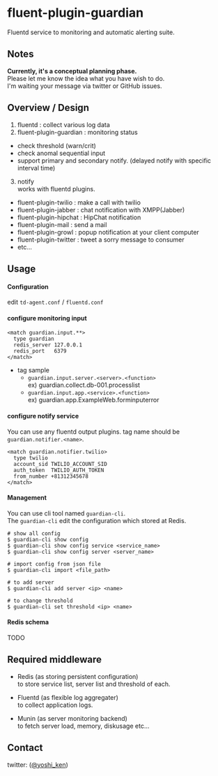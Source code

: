 fluent-plugin-guardian
======================

Fluentd service to monitoring and automatic alerting suite.

## Notes

**Currently, it's a conceptual planning phase.**  
Please let me know the idea what you have wish to do.  
I'm waiting your message via twitter or GitHub issues.

## Overview / Design

1. fluentd : collect various log data
2. fluent-plugin-guardian : monitoring status
  * check threshold (warn/crit)
  * check anomal sequential input
  * support primary and secondary notify. (delayed notify with specific interval time)
3. notify  
  works with fluentd plugins.
  * fluent-plugin-twilio : make a call with twilio
  * fluent-plugin-jabber : chat notification with XMPP(Jabber)
  * fluent-plugin-hipchat : HipChat notification
  * fluent-plugin-mail : send a mail
  * fluent-plugin-growl : popup notification at your client computer
  * fluent-plugin-twitter : tweet a sorry message to consumer
  * etc...

## Usage

#### Configuration

edit `td-agent.conf` / `fluentd.conf`

#### configure monitoring input

```
<match guardian.input.**>
  type guardian
  redis_server 127.0.0.1
  redis_port   6379
</match>
```

* tag sample
  * `guardian.input.server.<server>.<function>`  
  ex) guardian.collect.db-001.processlist
  * `guardian.input.app.<service>.<function>`  
  ex) guardian.app.ExampleWeb.forminputerror

#### configure notify service

You can use any fluentd output plugins.
tag name should be `guardian.notifier.<name>`.

```
<match guardian.notifier.twilio>
  type twilio
  account_sid TWILIO_ACCOUNT_SID
  auth_token  TWILIO_AUTH_TOKEN
  from_number +81312345678
</match>
```

#### Management

You can use cli tool named `guardian-cli`.  
The `guardian-cli` edit the configuration which stored at Redis.

```
# show all config
$ guardian-cli show config
$ guardian-cli show config service <service_name>
$ guardian-cli show config server <server_name>

# import config from json file
$ guardian-cli import <file_path>

# to add server
$ guardian-cli add server <ip> <name>

# to change threshold
$ guardian-cli set threshold <ip> <name>
```

#### Redis schema

TODO

## Required middleware

* Redis (as storing persistent configuration)  
to store service list, server list and threshold of each.

* Fluentd (as flexible log aggregater)  
to collect application logs.

* Munin (as server monitoring backend)  
to fetch server load, memory, diskusage etc...

## Contact
twitter: ([@yoshi_ken](https://twitter.com/yoshi_ken))
